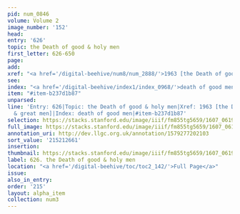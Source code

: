 ```yaml
---
pid: num_0846
volume: Volume 2
image_number: '152'
head:
entry: '626'
topic: the Death of good & holy men
first_letter: 626-650
page:
add:
xref: "<a href='/digital-beehive/num8/num_2888/'>1963 [the Death of good & great men]</a>"
see:
index: "<a href='/digital-beehive/index1/index_0968/'>death of good men</a>"
item: "#item-b237d1b87"
unparsed:
line: 'Entry: 626|Topic: the Death of good & holy men|Xref: 1963 [the Death of good
  & great men]|Index: death of good men|#item-b237d1b87'
selection: https://stacks.stanford.edu/image/iiif/fm855tg5659/1607_0619/923,2661,2831,702/full/0/default.jpg
full_image: https://stacks.stanford.edu/image/iiif/fm855tg5659/1607_0619/full/full/0/default.jpg
annotation_uri: http://dev.llgc.org.uk/annotation/1579277202103
sort_value: '215212661'
insertion:
thumbnail: https://stacks.stanford.edu/image/iiif/fm855tg5659/1607_0619/923,2661,600,180/250,/0/default.jpg
label: 626. the Death of good & holy men
location: "<a href='/digital-beehive/toc/toc2_142/'>Full Page</a>"
issue:
also_in_entry:
order: '215'
layout: alpha_item
collection: num3
---
```


